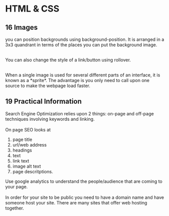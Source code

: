 # HTML & CSS
## 16 Images
you can position backgrounds using background-position. It is arranged in a 3x3 quandrant in terms of the places you can put the background image. <br>
<br>

You can also change the style of a link/button using rollover. <br>

<br>
When a single image is used for several different parts of an interface, it is known as a *sprite*. The advantage is you only need to call upon one source to make the webpage load faster. 

## 19 Practical Information
Search Engine Optimization relies upon 2 things: on-page and off-page techniques involving keywords and linking. 
<br>
<br>
On page SEO looks at
1. page title
2. url/web address
3. headings
4. text
5. link text
6. image alt text
7. page descritptions. 

Use google analytics to understand the people/audience that are coming to your page. <br>
<br>
In order for your site to be public you need to have a domain name and have someone host your site. There are many sites that offer web hosting together. 